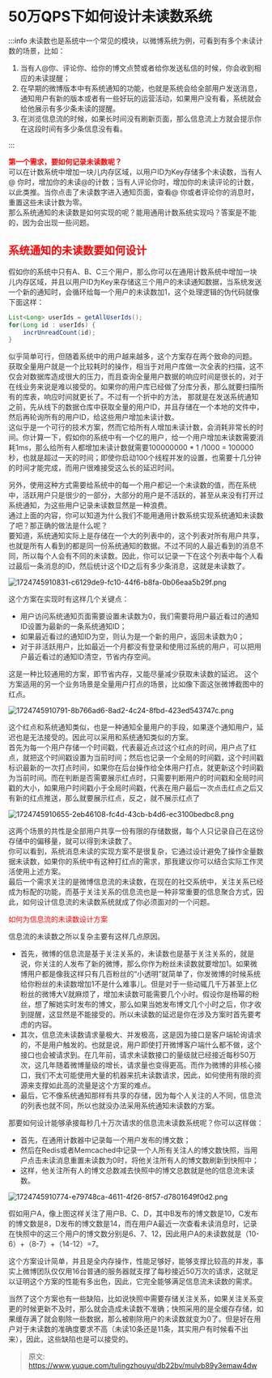 # 50万QPS下如何设计未读数系统

:::info
<font style="color:rgb(51, 51, 51);">未读数也是系统中一个常见的模块，以微博系统为例，可看到有多个未读计数的场景，比如：</font>

1. <font style="color:rgb(51, 51, 51);">当有人@你、评论你、给你的博文点赞或者给你发送私信的时候，你会收到相应的未读提醒；</font>
2. <font style="color:rgb(51, 51, 51);">在早期的微博版本中有系统通知的功能，也就是系统会给全部用户发送消息，通知用户有新的版本或者有一些好玩的运营活动，如果用户没有看，系统就会给他展示有多少条未读的提醒。</font>
3. <font style="color:rgb(51, 51, 51);">在浏览信息流的时候，如果长时间没有刷新页面，那么信息流上方就会提示你在这段时间有多少条信息没有看。</font>

:::

**<font style="color:rgb(255, 0, 0);">第一个需求，要如何记录未读数呢？</font>**<font style="color:rgb(51, 51, 51);">  
</font><font style="color:rgb(51, 51, 51);">可以在计数系统中增加一块儿内存区域，以用户ID为Key存储多个未读数，当有人@ 你时，增加你的未读@的计数；当有人评论你时，增加你的未读评论的计数，以此类推。当你点击了未读数字进入通知页面，查看@ 你或者评论你的消息时，重置这些未读计数为零。  
</font><font style="color:rgb(51, 51, 51);">那么系统通知的未读数是如何实现的呢？能用通用计数系统实现吗？答案是不能的，因为会出现一些问题。</font>

## **<font style="color:rgb(255, 0, 0);">系统通知的未读数要如何设计</font>**
<font style="color:rgb(51, 51, 51);">假如你的系统中只有A、B、C三个用户，那么你可以在通用计数系统中增加一块儿内存区域，并且以用户ID为Key来存储这三个用户的未读通知数据，当系统发送一个新的通知时，会循环给每一个用户的未读数加1，这个处理逻辑的伪代码就像下面这样：</font>

```java
List<Long> userIds = getAllUserIds();
for(Long id : userIds) {
    incrUnreadCount(id);
}
```

<font style="color:rgb(51, 51, 51);">似乎简单可行，但随着系统中的用户越来越多，这个方案存在两个致命的问题。</font><font style="color:rgb(51, 51, 51);">  
</font><font style="color:rgb(51, 51, 51);">获取全量用户就是一个比较耗时的操作，相当于对用户库做一次全表的扫描，这不仅会对数据库造成很大的压力，而且查询全量用户数据的响应时间是很长的，对于在线业务来说是难以接受的。如果你的用户库已经做了分库分表，那么就要扫描所有的库表，响应时间就更长了。不过有一个折中的方法， 那就是在发送系统通知之前，先从线下的数据仓库中获取全量的用户ID，并且存储在一个本地的文件中，然后再轮询所有的用户ID，给这些用户增加未读计数。</font><font style="color:rgb(51, 51, 51);">  
</font><font style="color:rgb(51, 51, 51);">这似乎是一个可行的技术方案，然而它给所有人增加未读计数，会消耗非常长的时间。你计算一下，假如你的系统中有一个亿的用户，给一个用户增加未读数需要消耗1ms，那么给所有人都增加未读计数就需要100000000 * 1 /1000 = 100000秒，也就是超过一天的时间；即使你启动100个线程并发的设置，也需要十几分钟的时间才能完成，而用户很难接受这么长的延迟时间。</font>

<font style="color:rgb(51, 51, 51);">另外，使用这种方式需要给系统中的每一个用户都记一个未读数的值，而在系统中，活跃用户只是很少的一部分，大部分的用户是不活跃的，甚至从来没有打开过系统通知，为这些用户记录未读数显然是一种浪费。</font><font style="color:rgb(51, 51, 51);">  
</font><font style="color:rgb(51, 51, 51);">通过上面的内容，你可以知道为什么我们不能用通用计数系统实现系统通知未读数了吧？那正确的做法是什么呢？</font><font style="color:rgb(51, 51, 51);">  
</font><font style="color:rgb(51, 51, 51);">要知道，系统通知实际上是存储在一个大的列表中的，这个列表对所有用户共享，也就是所有人看到的都是同一份系统通知的数据。不过不同的人最近看到的消息不同，所以每个人会有不同的未读数。因此，你可以记录一下在这个列表中每个人看过最后一条消息的ID，然后统计这个ID之后有多少条消息，这就是未读数了。</font>

<font style="color:rgb(51, 51, 51);"></font>

![1724745910831-c6129de9-fc10-44f6-b8fa-0b06eaa5b29f.png](./img/V5SeLFLdq3bRYfkB/1724745910831-c6129de9-fc10-44f6-b8fa-0b06eaa5b29f-338304.png)

<font style="color:rgb(51, 51, 51);"></font>

<font style="color:rgb(51, 51, 51);">这个方案在实现时有这样几个关键点：</font>

+ <font style="color:rgb(51, 51, 51);">用户访问系统通知页面需要设置未读数为0，我们需要将用户最近看过的通知ID设置为最新的一条系统通知ID；</font>
+ <font style="color:rgb(51, 51, 51);">如果最近看过的通知ID为空，则认为是一个新的用户，返回未读数为0；</font>
+ <font style="color:rgb(51, 51, 51);">对于非活跃用户，比如最近一个月都没有登录和使用过系统的用户，可以把用户最近看过的通知ID清空，节省内存空间。</font>

<font style="color:rgb(51, 51, 51);">这是一种比较通用的方案，即节省内存，又能尽量减少获取未读数的延迟。 这个方案适用的另一个业务场景是全量用户打点的场景，比如像下面这张微博截图中的红点。</font>

<font style="color:rgb(51, 51, 51);"></font>

![1724745910791-8b766ad6-8ad2-4c24-8fbd-423ed543747c.png](./img/V5SeLFLdq3bRYfkB/1724745910791-8b766ad6-8ad2-4c24-8fbd-423ed543747c-430403.png)

<font style="color:rgb(51, 51, 51);"></font>

<font style="color:rgb(51, 51, 51);"></font>

<font style="color:rgb(51, 51, 51);">这个红点和系统通知类似，也是一种通知全量用户的手段，如果逐个通知用户，延迟也是无法接受的。因此可以采用和系统通知类似的方案。</font><font style="color:rgb(51, 51, 51);">  
</font><font style="color:rgb(51, 51, 51);">首先为每一个用户存储一个时间戳，代表最近点过这个红点的时间，用户点了红点，就把这个时间戳设置为当前时间；然后也记录一个全局的时间戳，这个时间戳标识最新的一次打点时间，如果你在后台操作给全体用户打点，就更新这个时间戳为当前时间。而在判断是否需要展示红点时，只需要判断用户的时间戳和全局时间戳的大小，如果用户时间戳小于全局时间戳，代表在用户最后一次点击红点之后又有新的红点推送，那么就要展示红点，反之，就不展示红点了</font>

![1724745910655-2eb46108-fc4d-43cb-b4d6-ec3100bedbc8.png](./img/V5SeLFLdq3bRYfkB/1724745910655-2eb46108-fc4d-43cb-b4d6-ec3100bedbc8-167903.png)

<font style="color:rgb(51, 51, 51);"></font>

<font style="color:rgb(51, 51, 51);"></font>

<font style="color:rgb(51, 51, 51);">这两个场景的共性是全部用户共享一份有限的存储数据，每个人只记录自己在这份存储中的偏移量，就可以得到未读数了。</font><font style="color:rgb(51, 51, 51);">  
</font><font style="color:rgb(51, 51, 51);">你可以看到，系统消息未读的实现方案不是很复杂，它通过设计避免了操作全量数据未读数，如果你的系统中有这种打红点的需求，那我建议你可以结合实际工作灵活使用上述方案。</font><font style="color:rgb(51, 51, 51);">  
</font><font style="color:rgb(51, 51, 51);">最后一个需求关注的是微博信息流的未读数，在现在的社交系统中，关注关系已经成为标配的功能，而基于关注关系的信息流也是一种非常重要的信息聚合方式，因此，如何设计信息流的未读数系统就成了你必须面对的一个问题。</font>

<font style="color:rgb(255, 0, 0);">如何为信息流的未读数设计方案</font>

<font style="color:rgb(51, 51, 51);">信息流的未读数之所以复杂主要有这样几点原因。</font>

+ <font style="color:rgb(51, 51, 51);">首先，微博的信息流是基于关注关系的，未读数也是基于关注关系的，就是说，你关注的人发布了新的微博，那么你作为粉丝未读数就要增加1。如果微博用户都是像我这样只有几百粉丝的“小透明”就简单了，你发微博的时候系统给你粉丝的未读数增加1不是什么难事儿。但是对于一些动辄几千万甚至上亿粉丝的微博大V就麻烦了，增加未读数可能需要几个小时。假设你是杨幂的粉丝，想了解她实时发布的博文，那么如果当她发布博文几个小时之后，你才收到提醒，这显然是不能接受的。所以未读数的延迟是你在涉及方案时首先要考虑的内容。</font>
+ <font style="color:rgb(51, 51, 51);">其次，信息流未读数请求量极大、并发极高，这是因为接口是客户端轮询请求的，不是用户触发的。也就是说，用户即使打开微博客户端什么都不做，这个接口也会被请求到。在几年前，请求未读数接口的量级就已经接近每秒50万次，这几年随着微博量级的增长，请求量也变得更高。而作为微博的非核心接口，我们不太可能使用大量的机器来抗未读数请求，因此，如何使用有限的资源来支撑如此高的流量是这个方案的难点。</font>
+ <font style="color:rgb(51, 51, 51);">最后，它不像系统通知那样有共享的存储，因为每个人关注的人不同，信息流的列表也就不同，所以也就没办法采用系统通知未读数的方案。</font>

<font style="color:rgb(51, 51, 51);">那要如何设计能够承接每秒几十万次请求的信息流未读数系统呢？你可以这样做：</font>

+ <font style="color:rgb(51, 51, 51);">首先，在通用计数器中记录每一个用户发布的博文数；</font>
+ <font style="color:rgb(51, 51, 51);">然后在Redis或者Memcached中记录一个人所有关注人的博文数快照，当用户点击未读消息重置未读数为0时，将他关注所有人的博文数刷新到快照中；</font>
+ <font style="color:rgb(51, 51, 51);">这样，他关注所有人的博文总数减去快照中的博文总数就是他的信息流未读数。</font>

![1724745910774-e79748ca-4611-4f26-8f57-d7801649f0d2.png](./img/V5SeLFLdq3bRYfkB/1724745910774-e79748ca-4611-4f26-8f57-d7801649f0d2-969466.png)

<font style="color:rgb(51, 51, 51);"></font>

<font style="color:rgb(51, 51, 51);"></font>

<font style="color:rgb(51, 51, 51);">假如用户A，像上图这样关注了用户B、C、D，其中B发布的博文数是10，C发布的博文数是8，D发布的博文数是14，而在用户A最近一次查看未读消息时，记录在快照中的这三个用户的博文数分别是6、7、12，因此用户A的未读数就是（10-6）+（8-7）+（14-12）=7。</font>

<font style="color:rgb(51, 51, 51);">这个方案设计简单，并且是全内存操作，性能足够好，能够支撑比较高的并发，事实上微博团队仅仅用16台普通的服务器就支撑了每秒接近50万次的请求，这就足以证明这个方案的性能有多出色，因此，它完全能够满足信息流未读数的需求。</font>

<font style="color:rgb(51, 51, 51);">当然了这个方案也有一些缺陷，比如说快照中需要存储关注关系，如果关注关系变更的时候更新不及时，那么就会造成未读数不准确；快照采用的是全缓存存储，如果缓存满了就会剔除一些数据，那么被剔除用户的未读数就变为0了。但是好在用户对于未读数的准确度要求不高（未读10条还是11条，其实用户有时候看不出来），因此，这些缺陷也是可以接受的。</font>



> 原文: <https://www.yuque.com/tulingzhouyu/db22bv/mulvb89y3emaw4dw>